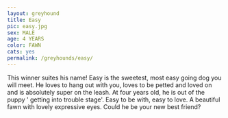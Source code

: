 ```yaml
---
layout: greyhound
title: Easy
pic: easy.jpg
sex: MALE
age: 4 YEARS
color: FAWN
cats: yes
permalink: /greyhounds/easy/
---
```


This winner suites his name! Easy is the sweetest, most easy going dog you will meet. He loves to hang out with you,
loves to be petted and loved on and is absolutely super on the leash. At four years old, he is out of the puppy '
getting into trouble stage'.  Easy to be with, easy to love. A beautiful fawn with lovely expressive eyes. Could he be
your new best friend?
